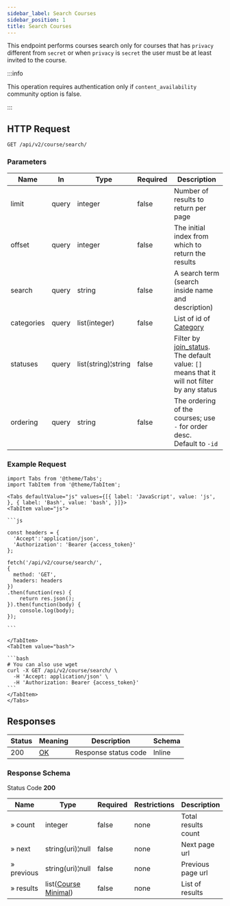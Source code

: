 ```yaml
---
sidebar_label: Search Courses
sidebar_position: 1
title: Search Courses
---
```


This endpoint performs courses search only for courses that has `privacy` different from `secret` or when `privacy` is
`secret` the user must be at least invited to the course.

:::info

This operation requires authentication only if `content_availability` community option is false.

:::

## HTTP Request

`GET /api/v2/course/search/`

### Parameters

| Name       | In    | Type                | Required | Description                                                                                                                                                      |
|------------|-------|---------------------|----------|------------------------------------------------------------------------------------------------------------------------------------------------------------------|
| limit      | query | integer             | false    | Number of results to return per page                                                                                                                             |
| offset     | query | integer             | false    | The initial index from which to return the results                                                                                                               |
| search     | query | string              | false    | A search term (search inside name and description)                                                                                                               |
| categories | query | list(integer)       | false    | List of id of [Category](/docs/apireference/v2/schemas/category)                                                                                                 |
| statuses   | query | list(string)¦string | false    | Filter by [join_status](/docs/apireference/v2/schemas/course_minimal#enumerated-values).<br/>The default value: `[]` means that it will not filter by any status |
| ordering   | query | string              | false    | The ordering of the courses; use `-` for order desc.<br/>Default to `-id`                                                                                        |

### Example Request

````mdx-code-block
import Tabs from '@theme/Tabs';
import TabItem from '@theme/TabItem';

<Tabs defaultValue="js" values={[{ label: 'JavaScript', value: 'js', }, { label: 'Bash', value: 'bash', }]}>
<TabItem value="js">

```js

const headers = {
  'Accept':'application/json',
  'Authorization': 'Bearer {access_token}'
};

fetch('/api/v2/course/search/',
{
  method: 'GET',
  headers: headers
})
.then(function(res) {
    return res.json();
}).then(function(body) {
    console.log(body);
});

```

</TabItem>
<TabItem value="bash">

```bash
# You can also use wget
curl -X GET /api/v2/course/search/ \
  -H 'Accept: application/json' \
  -H 'Authorization: Bearer {access_token}'
```
</TabItem>
</Tabs>
````

## Responses

| Status | Meaning                                                 | Description          | Schema |
|--------|---------------------------------------------------------|----------------------|--------|
| 200    | [OK](https://tools.ietf.org/html/rfc7231#section-6.3.1) | Response status code | Inline |

### Response Schema

Status Code **200**

| Name       | Type                                                                 | Required | Restrictions | Description         |
|------------|----------------------------------------------------------------------|----------|--------------|---------------------|
| » count    | integer                                                              | false    | none         | Total results count |
| » next     | string(uri)¦null                                                     | false    | none         | Next page url       |
| » previous | string(uri)¦null                                                     | false    | none         | Previous page url   |
| » results  | list([Course Minimal](/docs/apireference/v2/schemas/course_minimal)) | false    | none         | List of results     |
